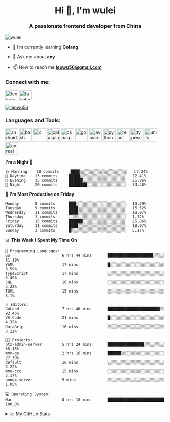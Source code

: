 <h1 align="center">Hi 👋, I'm wulei</h1>
<h3 align="center">A passionate frontend developer from China</h3>

<p align="left"> <img src="https://komarev.com/ghpvc/?username=wulei&label=Profile%20views&color=0e75b6&style=flat" alt="wulei" /> </p>



- 🌱 I’m currently learning **Golang**

- 💬 Ask me about **any**

- 📫 How to reach me **leowu56@gmail.com**


<h3 align="left">Connect with me:</h3>
<p align="left">
<a href="https://twitter.com/leowu56" target="blank"><img align="center" src="https://cdn.jsdelivr.net/npm/simple-icons@3.0.1/icons/twitter.svg" alt="leowu56" height="30" width="40" /></a>
<a href="https://fb.com/facebook.com/leowu056" target="blank"><img align="center" src="https://cdn.jsdelivr.net/npm/simple-icons@3.0.1/icons/facebook.svg" alt="facebook.com/leowu056" height="30" width="40" /></a>
</p>

<p align="left"> <a href="https://twitter.com/leowu56" target="blank"><img src="https://img.shields.io/twitter/follow/leowu56?logo=twitter&style=for-the-badge" alt="leowu56" /></a> </p>

<h3 align="left">Languages and Tools:</h3>
<p align="left"> <a href="https://developer.android.com" target="_blank"> <img src="https://devicons.github.io/devicon/devicon.git/icons/android/android-original-wordmark.svg" alt="android" width="40" height="40"/> </a> <a href="https://www.gnu.org/software/bash/" target="_blank"> <img src="https://www.vectorlogo.zone/logos/gnu_bash/gnu_bash-icon.svg" alt="bash" width="40" height="40"/> </a> <a href="https://www.cprogramming.com/" target="_blank"> <img src="https://devicons.github.io/devicon/devicon.git/icons/c/c-original.svg" alt="c" width="40" height="40"/> </a> <a href="https://www.w3schools.com/cpp/" target="_blank"> <img src="https://devicons.github.io/devicon/devicon.git/icons/cplusplus/cplusplus-original.svg" alt="cplusplus" width="40" height="40"/> </a> <a href="https://www.w3schools.com/cs/" target="_blank"> <img src="https://devicons.github.io/devicon/devicon.git/icons/csharp/csharp-original.svg" alt="csharp" width="40" height="40"/> </a> <a href="https://golang.org" target="_blank"> <img src="https://devicons.github.io/devicon/devicon.git/icons/go/go-original.svg" alt="go" width="40" height="40"/> </a> <a href="https://developer.mozilla.org/en-US/docs/Web/JavaScript" target="_blank"> <img src="https://devicons.github.io/devicon/devicon.git/icons/javascript/javascript-original.svg" alt="javascript" width="40" height="40"/> </a> <a href="https://www.python.org" target="_blank"> <img src="https://devicons.github.io/devicon/devicon.git/icons/python/python-original.svg" alt="python" width="40" height="40"/> </a> <a href="https://reactjs.org/" target="_blank"> <img src="https://devicons.github.io/devicon/devicon.git/icons/react/react-original-wordmark.svg" alt="react" width="40" height="40"/> </a> <a href="https://www.typescriptlang.org/" target="_blank"> <img src="https://devicons.github.io/devicon/devicon.git/icons/typescript/typescript-original.svg" alt="typescript" width="40" height="40"/> </a> <a href="https://unity.com/" target="_blank"> <img src="https://www.vectorlogo.zone/logos/unity3d/unity3d-icon.svg" alt="unity" width="40" height="40"/> </a> <a href="https://unrealengine.com/" target="_blank"> <img src="https://raw.githubusercontent.com/kenangundogan/fontisto/036b7eca71aab1bef8e6a0518f7329f13ed62f6b/icons/svg/brand/unreal-engine.svg" alt="unreal" width="40" height="40"/> </a> </p>


<!--START_SECTION:waka-->
**I'm a Night 🦉** 

```text
🌞 Morning    10 commits     ████░░░░░░░░░░░░░░░░░░░░░   17.24% 
🌆 Daytime    13 commits     █████░░░░░░░░░░░░░░░░░░░░   22.41% 
🌃 Evening    15 commits     ██████░░░░░░░░░░░░░░░░░░░   25.86% 
🌙 Night      20 commits     ████████░░░░░░░░░░░░░░░░░   34.48%

```
📅 **I'm Most Productive on Friday** 

```text
Monday       8 commits      ███░░░░░░░░░░░░░░░░░░░░░░   13.79% 
Tuesday      9 commits      ████░░░░░░░░░░░░░░░░░░░░░   15.52% 
Wednesday    11 commits     ████░░░░░░░░░░░░░░░░░░░░░   18.97% 
Thursday     1 commits      ░░░░░░░░░░░░░░░░░░░░░░░░░   1.72% 
Friday       15 commits     ██████░░░░░░░░░░░░░░░░░░░   25.86% 
Saturday     11 commits     ████░░░░░░░░░░░░░░░░░░░░░   18.97% 
Sunday       3 commits      █░░░░░░░░░░░░░░░░░░░░░░░░   5.17%

```


📊 **This Week I Spent My Time On** 

```text
💬 Programming Languages: 
Go                       6 hrs 44 mins       ████████████████████░░░░░   81.19% 
YAML                     17 mins             █░░░░░░░░░░░░░░░░░░░░░░░░   3.59% 
TypeScript               17 mins             ░░░░░░░░░░░░░░░░░░░░░░░░░   3.49% 
SQL                      16 mins             ░░░░░░░░░░░░░░░░░░░░░░░░░   3.22% 
TOML                     15 mins             ░░░░░░░░░░░░░░░░░░░░░░░░░   3.1%

🔥 Editors: 
GoLand                   7 hrs 40 mins       ███████████████████████░░   92.46% 
VS Code                  21 mins             █░░░░░░░░░░░░░░░░░░░░░░░░   4.32% 
DataGrip                 16 mins             ░░░░░░░░░░░░░░░░░░░░░░░░░   3.22%

🐱‍💻 Projects: 
btz-admin-server         5 hrs 24 mins       ████████████████░░░░░░░░░   65.18% 
mmo-go                   2 hrs 16 mins       ██████░░░░░░░░░░░░░░░░░░░   27.38% 
default                  16 mins             ░░░░░░░░░░░░░░░░░░░░░░░░░   3.22% 
mmo-ccc                  15 mins             ░░░░░░░░░░░░░░░░░░░░░░░░░   3.17% 
gong4-server             5 mins              ░░░░░░░░░░░░░░░░░░░░░░░░░   1.05%

💻 Operating System: 
Mac                      8 hrs 18 mins       █████████████████████████   100.0%

```


<!--END_SECTION:waka-->


<!--[![wulei's wakatime stats](https://github-readme-stats.vercel.app/api/wakatime?username=leowu56)](https://github.com/anuraghazra/github-readme-stats)-->


<details>
<summary>📈 My GitHub Stats</summary>
  
<!--<p><img align="left" src="https://github-readme-stats.vercel.app/api/top-langs?username=wulei&show_icons=true&locale=en&layout=compact" alt="wulei" /></p>-->

<p>&nbsp;<img align="center" src="https://github-readme-stats.vercel.app/api?username=wulei&show_icons=true&locale=en" alt="wulei" /></p>

</details>

